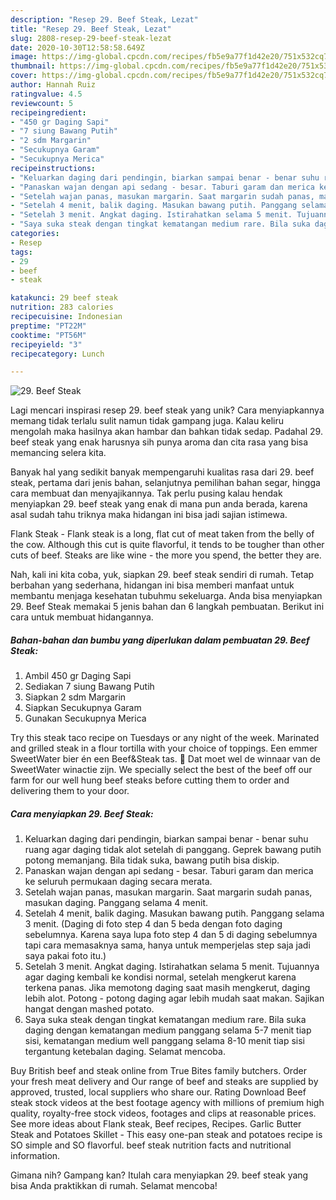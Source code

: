 ```yaml
---
description: "Resep 29. Beef Steak, Lezat"
title: "Resep 29. Beef Steak, Lezat"
slug: 2808-resep-29-beef-steak-lezat
date: 2020-10-30T12:58:58.649Z
image: https://img-global.cpcdn.com/recipes/fb5e9a77f1d42e20/751x532cq70/29-beef-steak-foto-resep-utama.jpg
thumbnail: https://img-global.cpcdn.com/recipes/fb5e9a77f1d42e20/751x532cq70/29-beef-steak-foto-resep-utama.jpg
cover: https://img-global.cpcdn.com/recipes/fb5e9a77f1d42e20/751x532cq70/29-beef-steak-foto-resep-utama.jpg
author: Hannah Ruiz
ratingvalue: 4.5
reviewcount: 5
recipeingredient:
- "450 gr Daging Sapi"
- "7 siung Bawang Putih"
- "2 sdm Margarin"
- "Secukupnya Garam"
- "Secukupnya Merica"
recipeinstructions:
- "Keluarkan daging dari pendingin, biarkan sampai benar - benar suhu ruang agar daging tidak alot setelah di panggang. Geprek bawang putih potong memanjang. Bila tidak suka, bawang putih bisa diskip."
- "Panaskan wajan dengan api sedang - besar. Taburi garam dan merica ke seluruh permukaan daging secara merata."
- "Setelah wajan panas, masukan margarin. Saat margarin sudah panas, masukan daging. Panggang selama 4 menit."
- "Setelah 4 menit, balik daging. Masukan bawang putih. Panggang selama 3 menit. (Daging di foto step 4 dan 5 beda dengan foto daging sebelumnya. Karena saya lupa foto step 4 dan 5 di daging sebelumnya tapi cara memasaknya sama, hanya untuk memperjelas step saja jadi saya pakai foto itu.)"
- "Setelah 3 menit. Angkat daging. Istirahatkan selama 5 menit. Tujuannya agar daging kembali ke kondisi normal, setelah mengkerut karena terkena panas. Jika memotong daging saat masih mengkerut, daging lebih alot. Potong - potong daging agar lebih mudah saat makan. Sajikan hangat dengan mashed potato."
- "Saya suka steak dengan tingkat kematangan medium rare. Bila suka daging dengan kematangan medium panggang selama 5-7 menit tiap sisi, kematangan medium well panggang selama 8-10 menit tiap sisi tergantung ketebalan daging. Selamat mencoba."
categories:
- Resep
tags:
- 29
- beef
- steak

katakunci: 29 beef steak 
nutrition: 283 calories
recipecuisine: Indonesian
preptime: "PT22M"
cooktime: "PT56M"
recipeyield: "3"
recipecategory: Lunch

---
```



![29. Beef Steak](https://img-global.cpcdn.com/recipes/fb5e9a77f1d42e20/751x532cq70/29-beef-steak-foto-resep-utama.jpg)

Lagi mencari inspirasi resep 29. beef steak yang unik? Cara menyiapkannya memang tidak terlalu sulit namun tidak gampang juga. Kalau keliru mengolah maka hasilnya akan hambar dan bahkan tidak sedap. Padahal 29. beef steak yang enak harusnya sih punya aroma dan cita rasa yang bisa memancing selera kita.

Banyak hal yang sedikit banyak mempengaruhi kualitas rasa dari 29. beef steak, pertama dari jenis bahan, selanjutnya pemilihan bahan segar, hingga cara membuat dan menyajikannya. Tak perlu pusing kalau hendak menyiapkan 29. beef steak yang enak di mana pun anda berada, karena asal sudah tahu triknya maka hidangan ini bisa jadi sajian istimewa.

Flank Steak - Flank steak is a long, flat cut of meat taken from the belly of the cow. Although this cut is quite flavorful, it tends to be tougher than other cuts of beef. Steaks are like wine - the more you spend, the better they are.


Nah, kali ini kita coba, yuk, siapkan 29. beef steak sendiri di rumah. Tetap berbahan yang sederhana, hidangan ini bisa memberi manfaat untuk membantu menjaga kesehatan tubuhmu sekeluarga. Anda bisa menyiapkan 29. Beef Steak memakai 5 jenis bahan dan 6 langkah pembuatan. Berikut ini cara untuk membuat hidangannya.

<!--inarticleads1-->

##### Bahan-bahan dan bumbu yang diperlukan dalam pembuatan 29. Beef Steak:

1. Ambil 450 gr Daging Sapi
1. Sediakan 7 siung Bawang Putih
1. Siapkan 2 sdm Margarin
1. Siapkan Secukupnya Garam
1. Gunakan Secukupnya Merica


Try this steak taco recipe on Tuesdays or any night of the week. Marinated and grilled steak in a flour tortilla with your choice of toppings. Een emmer SweetWater bier én een Beef&amp;Steak tas. 🍻 Dat moet wel de winnaar van de SweetWater winactie zijn. We specially select the best of the beef off our farm for our well hung beef steaks before cutting them to order and delivering them to your door. 

<!--inarticleads2-->

##### Cara menyiapkan 29. Beef Steak:

1. Keluarkan daging dari pendingin, biarkan sampai benar - benar suhu ruang agar daging tidak alot setelah di panggang. Geprek bawang putih potong memanjang. Bila tidak suka, bawang putih bisa diskip.
1. Panaskan wajan dengan api sedang - besar. Taburi garam dan merica ke seluruh permukaan daging secara merata.
1. Setelah wajan panas, masukan margarin. Saat margarin sudah panas, masukan daging. Panggang selama 4 menit.
1. Setelah 4 menit, balik daging. Masukan bawang putih. Panggang selama 3 menit. (Daging di foto step 4 dan 5 beda dengan foto daging sebelumnya. Karena saya lupa foto step 4 dan 5 di daging sebelumnya tapi cara memasaknya sama, hanya untuk memperjelas step saja jadi saya pakai foto itu.)
1. Setelah 3 menit. Angkat daging. Istirahatkan selama 5 menit. Tujuannya agar daging kembali ke kondisi normal, setelah mengkerut karena terkena panas. Jika memotong daging saat masih mengkerut, daging lebih alot. Potong - potong daging agar lebih mudah saat makan. Sajikan hangat dengan mashed potato.
1. Saya suka steak dengan tingkat kematangan medium rare. Bila suka daging dengan kematangan medium panggang selama 5-7 menit tiap sisi, kematangan medium well panggang selama 8-10 menit tiap sisi tergantung ketebalan daging. Selamat mencoba.


Buy British beef and steak online from True Bites family butchers. Order your fresh meat delivery and Our range of beef and steaks are supplied by approved, trusted, local suppliers who share our. Rating Download Beef steak stock videos at the best footage agency with millions of premium high quality, royalty-free stock videos, footages and clips at reasonable prices. See more ideas about Flank steak, Beef recipes, Recipes. Garlic Butter Steak and Potatoes Skillet - This easy one-pan steak and potatoes recipe is SO simple and SO flavorful. beef steak nutrition facts and nutritional information. 

Gimana nih? Gampang kan? Itulah cara menyiapkan 29. beef steak yang bisa Anda praktikkan di rumah. Selamat mencoba!
